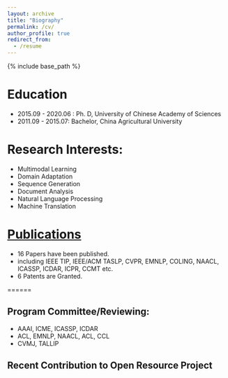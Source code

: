 ```yaml
---
layout: archive
title: "Biography"
permalink: /cv/
author_profile: true
redirect_from:
  - /resume
---
```


{% include base_path %}



Education
======

* 2015.09 - 2020.06 : Ph. D, University of Chinese Academy of Sciences
* 2011.09 - 2015.07: Bachelor,  China Agricultural University

Research Interests:
======

* Multimodal Learning
* Domain Adaptation
* Sequence Generation
* Document Analysis
* Natural Language Processing
* Machine Translation

# [Publications](https://aprilyapingzhang.github.io/publications/)

- 16 Papers have been published.
- including IEEE TIP, IEEE/ACM TASLP, CVPR, EMNLP, COLING, NAACL, ICASSP, ICDAR, ICPR, CCMT etc.
- 6 Patents are Granted.





<!--
Project Program
======

## Conference Program Committee Member

1. Committee Member of the 1st China Student Symposium on Natural Language Processing, CSSNLP 2020, 2020.12.26-202012.27, Beijing. 第一届中国自然语言处理学生研讨会(CSSNP) 组委会成员，负责前沿主题研讨论坛部分。2020年12月26日-12月27日，北京. [LINK](http://conference.cipsc.org.cn/cssnlp/#/)
2. Forum Convener of Student Forum on Frontiers of Artificial Intelligence (SFFAI), 2018.09-2019.10, Beijing. 人工智能前沿学生论坛(SFFAI)论坛召集人，2018年9月-2019年10月，北京. [Forum BBS](https://bbs.sffai.com/), [Bilibili Video Collection](https://www.bilibili.com/read/cv1632709/)
-->



======
<!--
## Conference Program Committee Member
-->
## Program Committee/Reviewing:
- AAAI, ICME, ICASSP, ICDAR
- ACL, EMNLP, NAACL, ACL, CCL
- CVMJ, TALLIP

## Recent Contribution to Open Resource Project
<!--

-->
